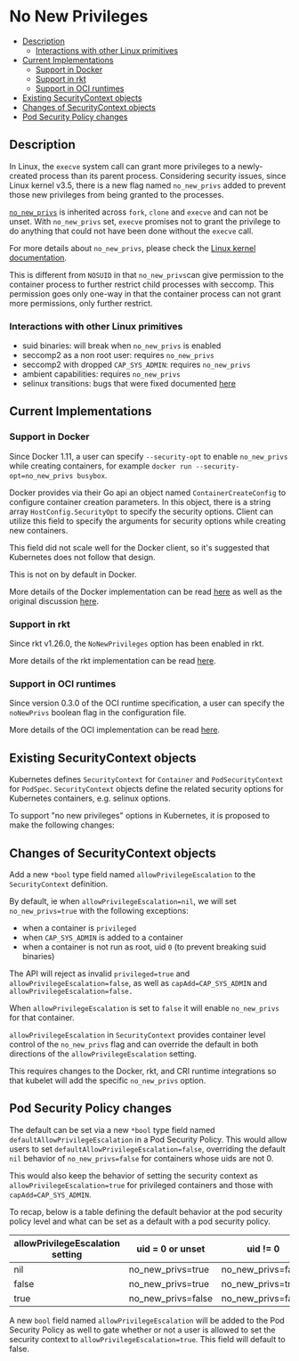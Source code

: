 # No New Privileges

- [Description](#description)
  * [Interactions with other Linux primitives](#interactions-with-other-linux-primitives)
- [Current Implementations](#current-implementations)
  * [Support in Docker](#support-in-docker)
  * [Support in rkt](#support-in-rkt)
  * [Support in OCI runtimes](#support-in-oci-runtimes)
- [Existing SecurityContext objects](#existing-securitycontext-objects)
- [Changes of SecurityContext objects](#changes-of-securitycontext-objects)
- [Pod Security Policy changes](#pod-security-policy-changes)


## Description

In Linux, the `execve` system call can grant more privileges to a newly-created
process than its parent process. Considering security issues, since Linux kernel
v3.5, there is a new flag named `no_new_privs` added to prevent those new
privileges from being granted to the processes.

[`no_new_privs`](https://www.kernel.org/doc/Documentation/prctl/no_new_privs.txt)
is inherited across `fork`, `clone` and `execve` and can not be unset. With
`no_new_privs` set, `execve` promises not to grant the privilege to do anything
that could not have been done without the `execve` call.

For more details about `no_new_privs`, please check the
[Linux kernel documentation](https://www.kernel.org/doc/Documentation/prctl/no_new_privs.txt).

This is different from `NOSUID` in that `no_new_privs`can give permission to
the container process to further restrict child processes with seccomp. This
permission goes only one-way in that the container process can not grant more
permissions, only further restrict.

### Interactions with other Linux primitives

- suid binaries: will break when `no_new_privs` is enabled
- seccomp2 as a non root user: requires `no_new_privs`
- seccomp2 with dropped `CAP_SYS_ADMIN`: requires `no_new_privs`
- ambient capabilities: requires `no_new_privs`
- selinux transitions: bugs that were fixed documented [here](https://github.com/moby/moby/issues/23981#issuecomment-233121969)


## Current Implementations

### Support in Docker

Since Docker 1.11, a user can specify `--security-opt` to enable `no_new_privs`
while creating containers, for example
`docker run --security-opt=no_new_privs busybox`.

Docker provides via their Go api an object named `ContainerCreateConfig` to
configure container creation  parameters. In this object, there is a string
array `HostConfig.SecurityOpt` to specify the security options. Client can
utilize this field to specify the arguments for security options while
creating new containers.

This field did not scale well for the Docker client, so it's suggested that
Kubernetes does not follow that design.

This is not on by default in Docker.

More details of the Docker implementation can be read
[here](https://github.com/moby/moby/pull/20727) as well as the original
discussion [here](https://github.com/moby/moby/issues/20329).

### Support in rkt

Since rkt v1.26.0, the `NoNewPrivileges` option has been enabled in rkt.

More details of the rkt implementation can be read
[here](https://github.com/rkt/rkt/pull/2677).

### Support in OCI runtimes

Since version 0.3.0 of the OCI runtime specification, a user can specify the
`noNewPrivs` boolean flag in the configuration file.

More details of the OCI implementation can be read
[here](https://github.com/opencontainers/runtime-spec/pull/290).

## Existing SecurityContext objects

Kubernetes defines `SecurityContext` for `Container` and `PodSecurityContext`
for `PodSpec`. `SecurityContext` objects define the related security options
for Kubernetes containers, e.g. selinux options.

To support "no new privileges" options in Kubernetes, it is proposed to make
the following changes:

## Changes of SecurityContext objects

Add a new `*bool` type field named `allowPrivilegeEscalation` to the `SecurityContext`
definition.

By default, ie when `allowPrivilegeEscalation=nil`, we will set `no_new_privs=true`
with the following exceptions:

- when a container is `privileged`
- when `CAP_SYS_ADMIN` is added to a container
- when a container is not run as root, uid `0` (to prevent breaking suid
  binaries)

The API will reject as invalid `privileged=true` and
`allowPrivilegeEscalation=false`, as well as `capAdd=CAP_SYS_ADMIN` and
`allowPrivilegeEscalation=false.`

When `allowPrivilegeEscalation` is set to `false` it will enable `no_new_privs`
for that container.

`allowPrivilegeEscalation` in `SecurityContext` provides container level
control of the `no_new_privs` flag and can override the default in both directions
of the `allowPrivilegeEscalation` setting.

This requires changes to the Docker, rkt, and CRI runtime integrations so that
kubelet will add the specific `no_new_privs` option.

## Pod Security Policy changes

The default can be set via a new `*bool` type field named `defaultAllowPrivilegeEscalation`
in a Pod Security Policy.
This would allow users to set `defaultAllowPrivilegeEscalation=false`, overriding the
default `nil` behavior of `no_new_privs=false` for containers
whose uids are not 0.

This would also keep the behavior of setting the security context as
`allowPrivilegeEscalation=true`
for privileged containers and those with `capAdd=CAP_SYS_ADMIN`.

To recap, below is a table defining the default behavior at the pod security
policy level and what can be set as a default with a pod security policy.

| allowPrivilegeEscalation setting | uid = 0 or unset   | uid != 0           | privileged/CAP_SYS_ADMIN |
|----------------------------------|--------------------|--------------------|--------------------------|
|  nil                             | no_new_privs=true  | no_new_privs=false | no_new_privs=false       |
|  false                           | no_new_privs=true  | no_new_privs=true  | no_new_privs=false       |
|  true                            | no_new_privs=false | no_new_privs=false | no_new_privs=false       |

A new `bool` field named `allowPrivilegeEscalation` will be added to the Pod
Security Policy as well to gate whether or not a user is allowed to set the
security context to `allowPrivilegeEscalation=true`. This field will default to
false.
